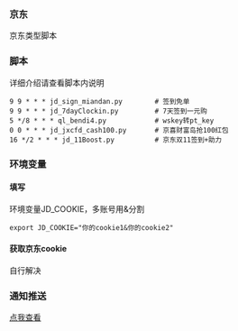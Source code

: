 ### 京东 
京东类型脚本       
### 脚本
详细介绍请查看脚本内说明    
```
9 9 * * * jd_sign_miandan.py        # 签到免单  
9 9 * * * jd_7dayClockin.py         # 7天签到一元购   
5 */8 * * * ql_bendi4.py            # wskey转pt_key  
0 0 * * * jd_jxcfd_cash100.py       # 京喜财富岛抢100红包
16 */2 * * * jd_11Boost.py          # 京东双11签到+助力
```
### 环境变量
#### 填写
环境变量JD_COOKIE，多账号用&分割   
```
export JD_COOKIE="你的cookie1&你的cookie2"    
```
#### 获取京东cookie
自行解决    
### 通知推送
[点我查看](https://github.com/wuye999/myScripts/blob/main/send.md)



